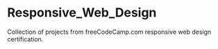 # Responsive_Web_Design
Collection of projects from freeCodeCamp.com responsive web design certification.
